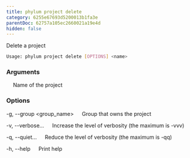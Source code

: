 ```yaml
---
title: phylum project delete
category: 6255e67693d5200013b1fa3e
parentDoc: 62757a105ec2660021a19e4d
hidden: false
---
```


Delete a project

```sh
Usage: phylum project delete [OPTIONS] <name>
```

### Arguments

<name>
&emsp; Name of the project

### Options

-g, --group <group_name>
&emsp; Group that owns the project

-v, --verbose...
&emsp; Increase the level of verbosity (the maximum is -vvv)

-q, --quiet...
&emsp; Reduce the level of verbosity (the maximum is -qq)

-h, --help
&emsp; Print help
